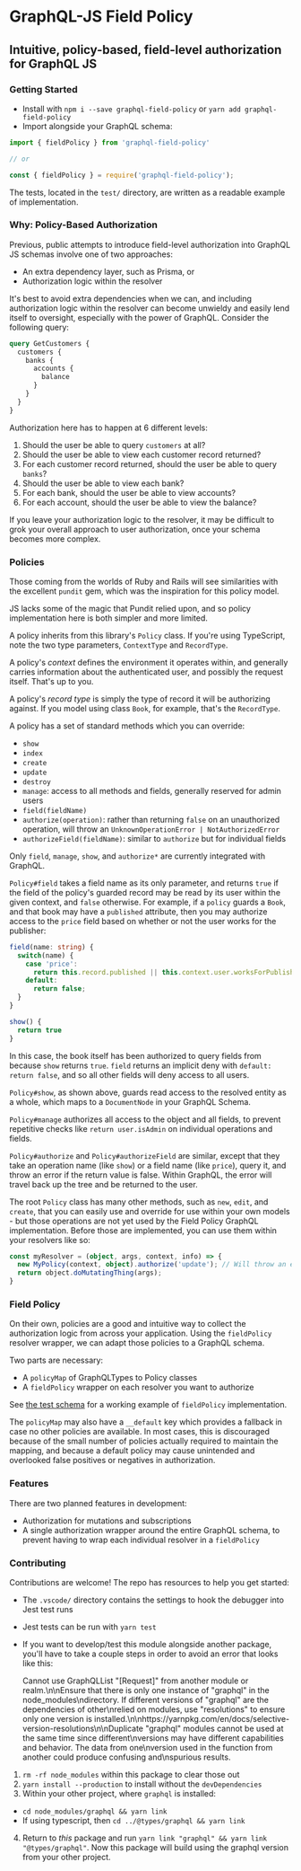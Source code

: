 # GraphQL-JS Field Policy

## Intuitive, policy-based, field-level authorization for GraphQL JS

### Getting Started

* Install with `npm i --save graphql-field-policy` or `yarn add graphql-field-policy`
* Import alongside your GraphQL schema:

```ts
import { fieldPolicy } from 'graphql-field-policy'

// or

const { fieldPolicy } = require('graphql-field-policy');
```

The tests, located in the `test/` directory, are written as a readable example of implementation.

### Why: Policy-Based Authorization

Previous, public attempts to introduce field-level authorization into GraphQL JS schemas involve one of two approaches:

* An extra dependency layer, such as Prisma, or
* Authorization logic within the resolver

It's best to avoid extra dependencies when we can, and including authorization logic within the resolver can become unwieldy and easily lend itself to oversight, especially with the power of GraphQL. Consider the following query:

```graphql
query GetCustomers {
  customers {
    banks {
      accounts {
        balance
      }
    }
  }
}
```

Authorization here has to happen at 6 different levels:

1. Should the user be able to query `customers` at all?
2. Should the user be able to view each customer record returned?
3. For each customer record returned, should the user be able to query `banks`?
4. Should the user be able to view each bank?
5. For each bank, should the user be able to view accounts?
6. For each account, should the user be able to view the balance?

If you leave your authorization logic to the resolver, it may be difficult to grok your overall approach to user authorization, once your schema becomes more complex.

### Policies

Those coming from the worlds of Ruby and Rails will see similarities with the excellent `pundit` gem, which was the inspiration for this policy model.

JS lacks some of the magic that Pundit relied upon, and so policy implementation here is both simpler and more limited.

A policy inherits from this library's `Policy` class. If you're using TypeScript, note the two type parameters, `ContextType` and `RecordType`.

A policy's _context_ defines the environment it operates within, and generally carries information about the authenticated user, and possibly the request itself. That's up to you.

A policy's _record type_ is simply the type of record it will be authorizing against. If you model using class `Book`, for example, that's the `RecordType`.

A policy has a set of standard methods which you can override:
* `show`
* `index`
* `create`
* `update`
* `destroy`
* `manage`: access to all methods and fields, generally reserved for admin users
* `field(fieldName)`
* `authorize(operation)`: rather than returning `false` on an unauthorized operation, will throw an `UnknownOperationError | NotAuthorizedError`
* `authorizeField(fieldName)`: similar to `authorize` but for individual fields

Only `field`, `manage`, `show`, and `authorize*` are currently integrated with GraphQL.

`Policy#field` takes a field name as its only parameter, and returns `true` if the field of the policy's guarded record may be read by its user within the given context, and `false` otherwise. For example, if a `policy` guards a `Book`, and that book may have a `published` attribute, then you may authorize access to the `price` field based on whether or not the user works for the publisher:

```ts
field(name: string) {
  switch(name) {
    case 'price': 
      return this.record.published || this.context.user.worksForPublisherId = this.record.publisherId
    default:
      return false;
  }
}

show() {
  return true
}
```

In this case, the book itself has been authorized to query fields from because `show` returns `true`. `field` returns an implicit deny with `default: return false`, and so all other fields will deny access to all users.

`Policy#show`, as shown above, guards read access to the resolved entity as a whole, which maps to a `DocumentNode` in your GraphQL Schema.

`Policy#manage` authorizes all access to the object and all fields, to prevent repetitive checks like `return user.isAdmin` on individual operations and fields.

`Policy#authorize` and `Policy#authorizeField` are similar, except that they take an operation name (like `show`) or a field name (like `price`), query it, and throw an error if the return value is false. Within GraphQL, the error will travel back up the tree and be returned to the user.

The root `Policy` class has many other methods, such as `new`, `edit`, and `create`, that you can easily use and override for use within your own models - but those operations are not yet used by the Field Policy GraphQL implementation. Before those are implemented, you can use them within your resolvers like so:

```ts
const myResolver = (object, args, context, info) => {
  new MyPolicy(context, object).authorize('update'); // Will throw an error if unauthorized
  return object.doMutatingThing(args);
}
```

### Field Policy

On their own, policies are a good and intuitive way to collect the authorization logic from across your application. Using the `fieldPolicy` resolver wrapper, we can adapt those policies to a GraphQL schema.

Two parts are necessary: 
* A `policyMap` of GraphQLTypes to Policy classes
* A `fieldPolicy` wrapper on each resolver you want to authorize

See [the test schema](test/schema.ts) for a working example of `fieldPolicy` implementation.

The `policyMap` may also have a `__default` key which provides a fallback in case no other policies are available. In most cases, this is discouraged because of the small number of policies actually required to maintain the mapping, and because a default policy may cause unintended and overlooked false positives or negatives in authorization.

### Features

There are two planned features in development:

* Authorization for mutations and subscriptions
* A single authorization wrapper around the entire GraphQL schema, to prevent having to wrap each individual resolver in a `fieldPolicy`

### Contributing

Contributions are welcome! The repo has resources to help you get started:

* The `.vscode/` directory contains the settings to hook the debugger into Jest test runs
* Jest tests can be run with `yarn test`
* If you want to develop/test this module alongside another package, you'll have to take a couple steps in order to avoid an error that looks like this:

    Cannot use GraphQLList "[Request]" from another module or realm.\n\nEnsure that there is only one instance of "graphql" in the node_modules\ndirectory. If different versions of "graphql" are the dependencies of other\nrelied on modules, use "resolutions" to ensure only one version is installed.\n\nhttps://yarnpkg.com/en/docs/selective-version-resolutions\n\nDuplicate "graphql" modules cannot be used at the same time since different\nversions may have different capabilities and behavior. The data from one\nversion used in the function from another could produce confusing and\nspurious results.

1. `rm -rf node_modules` within this package to clear those out
2. `yarn install --production` to install without the `devDependencies`
3. Within your other project, where `graphql` is installed:
  * `cd node_modules/graphql && yarn link`
  * If using typescript, then `cd ../@types/graphql && yarn link`
4. Return to *this* package and run `yarn link "graphql" && yarn link "@types/graphql"`. Now this package will build using the graphql version from your other project.